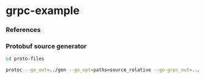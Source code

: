 # grpc-example



### References



### Protobuf source generator
``` sh
cd proto-files

protoc --go_out=../gen --go_opt=paths=source_relative --go-grpc_out=../gen  --go-grpc_opt=paths=source_relative ./vehicle.proto  
```

